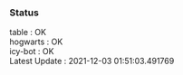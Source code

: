 ### Status


table : OK  
hogwarts : OK  
icy-bot : OK  
Latest Update : 2021-12-03 01:51:03.491769
